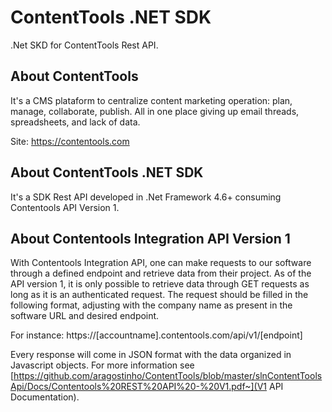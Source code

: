 # ContentTools .NET SDK
.Net SKD for ContentTools Rest API.

## About ContentTools
It's a CMS plataform to centralize  content marketing operation: plan, manage, collaborate, publish. All in one place giving up email threads, spreadsheets, and lack of data. 

Site: https://contentools.com

## About ContentTools .NET SDK
It's a SDK Rest API  developed in .Net Framework 4.6+ consuming Contentools API Version 1.

## About Contentools Integration API Version 1
With Contentools Integration API, one can make requests to our software through a defined endpoint and retrieve data from their project. As of the API version 1, it is only possible to retrieve data through GET requests as long as it is an authenticated request. The request should be filled in the following format, adjusting with the company name as present in the software URL and desired endpoint.

For instance: https://[accountname].contentools.com/api/v1/[endpoint]

Every response will come in JSON format with the data organized in Javascript objects.
For more information see [https://github.com/aragostinho/ContentTools/blob/master/slnContentToolsApi/Docs/Contentools%20REST%20API%20-%20V1.pdf~](V1 API Documentation).




